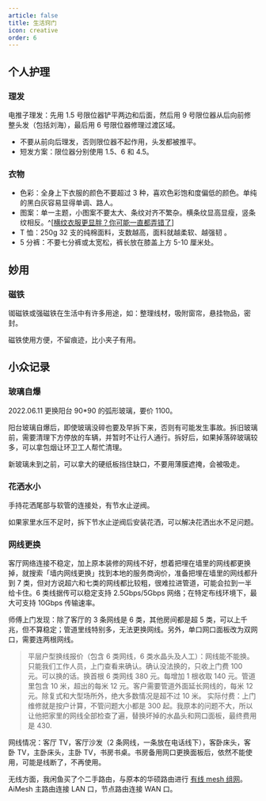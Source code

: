 ```yaml
---
article: false
title: 生活窍门
icon: creative
order: 6
---
```


## 个人护理

### 理发

电推子理发：先用 1.5 号限位器铲平两边和后面，然后用 9 号限位器从后向前修整头发（包括刘海），最后用 6 号限位器修理过渡区域。

- 不要从前向后理发，否则限位器不起作用，头发都被推平。
- 短发方案：限位器分别使用 1.5、6 和 4.5。

### 衣物

- 色彩：全身上下衣服的颜色不要超过 3 种，喜欢色彩饱和度偏低的颜色。单纯的黑白灰容易显得单调、路人。​
- 图案：单一主题，小图案不要太大、条纹对齐不繁杂。横条纹显高显瘦，竖条纹相反。​^[[横纹衣服更显胖？你可能一直都弄错了](https://www.guokr.com/article/459972/)]
- T 恤：250g 32 支的纯棉面料，支数越高，面料就越柔软、越强韧 ​。
- 5 分裤：不要七分裤或太宽松，裤长放在膝盖上方 5-10 厘米处。

## 妙用

### 磁铁

铷磁铁或强磁铁在生活中有许多用途，如：整理线材，吸附窗帘，悬挂物品，密封。

磁铁使用方便，不留痕迹，比小夹子有用。

## 小众记录

### 玻璃自爆

2022.06.11 更换阳台 90\*90 的弧形玻璃，要价 1100。

阳台玻璃自爆后，即使玻璃没碎也要及早拆下来，否则有可能发生事故。拆旧玻璃前，需要清理下方停放的车辆，并暂时不让行人通行。拆好后，如果掉落碎玻璃较多，可以拿包烟让环卫工人帮忙清理。

新玻璃未到之前，可以拿大的硬纸板挡住缺口，不要用薄膜遮掩，会被吸走。

### 花洒水小

手持花洒尾部与软管的连接处，有节水止逆阀。

如果家里水压不足时，拆下节水止逆阀后安装花洒，可以解决花洒出水不足问题。

### 网线更换

客厅网络连接不稳定，加上原本装修的网线不好，想着把埋在墙里的网线都更换掉，就搜索「墙内网线更换」找到本地的服务商询价，准备把埋在墙里的网线都升到 7 类，但对方说超六和七类的网线都比较粗，很难拉进管道，可能会拉到一半给卡住。6 类线据传可以稳定支持 2.5Gbps/5Gbps 网络；在特定布线环境下，最大可支持 10Gbps 传输速率。

师傅上门发现：除了客厅的 3 条网线是 6 类，其他房间都是超 5 类，可以上千兆，但不算稳定；管道里线特别多，无法更换网线。另外，单口网口面板改为双网口，需要连两根网线。

> 平层户型换线报价（包含 6 类网线，6 类水晶头及人工）：网线能不能换。只能我们工作人员，上门查看来确认。确认没法换的，只收上门费 100 元。可以换的话。换首根 6 类网线 380 元。每增加 1 根收取 140 元。管道里包含 10 米，超出的每米 12 元。客户需要管道外面延长网线的，每米 12 元。除复式和大型场所外，绝大多数情况是超不过 10 米。
> 实际付费：上门维修就是按户计算，不管问题大小都是 300 起。我原本的问题不大，所以让他把家里的网线全部检查了遍，替换坏掉的水晶头和网口面板，最终费用是 430.

网线情况：客厅 TV，客厅沙发（2 条网线，一条放在电话线下），客卧床头，客卧 TV，主卧床头，主卧 TV，书房书桌。书房备用网口更换面板后，依然不能使用，可能是线断了，不再使用。

无线方面，我闲鱼买了个二手路由，与原本的华硕路由进行 [有线 mesh 组网](https://sspai.com/post/74200)。AiMesh 主路由连接 LAN 口，节点路由连接 WAN 口。

